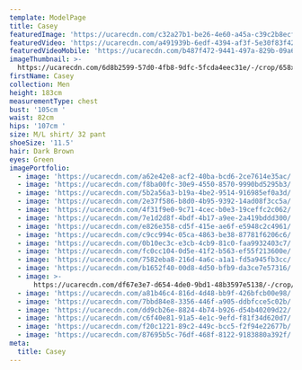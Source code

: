 ```yaml
---
template: ModelPage
title: Casey
featuredImage: 'https://ucarecdn.com/c32a27b1-be26-4e60-a45a-c39c2b8ecf51/'
featuredVideo: 'https://ucarecdn.com/a491939b-6edf-4394-af3f-5e30f83f426a/'
featuredVideoMobile: 'https://ucarecdn.com/b487f472-9441-497a-829b-09a6c92f74d5/'
imageThumbnail: >-
  https://ucarecdn.com/6d8b2599-57d0-4fb8-9dfc-5fcda4eec31e/-/crop/658x821/66,0/-/preview/
firstName: Casey
collection: Men
height: 183cm
measurementType: chest
bust: '105cm '
waist: 82cm
hips: '107cm '
size: M/L shirt/ 32 pant
shoeSize: '11.5'
hair: Dark Brown
eyes: Green
imagePortfolio:
  - image: 'https://ucarecdn.com/a62e42e8-acf2-40ba-bcd6-2ce7614e35ac/'
  - image: 'https://ucarecdn.com/f8ba00fc-30e9-4550-8570-9990bd5295b3/'
  - image: 'https://ucarecdn.com/5b2a56a3-b19a-4be2-9514-916985ef0a3d/'
  - image: 'https://ucarecdn.com/2e37f586-b8d0-4b95-9392-14ad08f3cc5a/'
  - image: 'https://ucarecdn.com/4f31f9e0-9c71-4cec-b0e3-19ceffc2c062/'
  - image: 'https://ucarecdn.com/7e1d2d8f-4bdf-4b17-a9ee-2a419bddd300/'
  - image: 'https://ucarecdn.com/e826e358-cd5f-415e-ae6f-e5948c2c4961/'
  - image: 'https://ucarecdn.com/c9cc994c-05ca-4863-be38-87781f6206c6/'
  - image: 'https://ucarecdn.com/0b10ec3c-e3cb-4cb9-81c0-faa9932403c7/'
  - image: 'https://ucarecdn.com/fc0cc104-0d5e-41f2-b563-ef55f213600e/'
  - image: 'https://ucarecdn.com/7582eba8-216d-4a6c-a1a1-fd5a945fb3cc/'
  - image: 'https://ucarecdn.com/b1652f40-00d8-4d50-bfb9-da3ce7e57316/'
  - image: >-
      https://ucarecdn.com/df67e3e7-d654-4de0-9bd1-48b3597e5138/-/crop/1632x2153/0,148/-/preview/
  - image: 'https://ucarecdn.com/a81b46c4-816d-4d48-bb9f-426bfcb00e98/'
  - image: 'https://ucarecdn.com/7bbd84e8-3356-446f-a905-ddbfcce5c02b/'
  - image: 'https://ucarecdn.com/dd9cb26e-8824-4b74-b926-d54b40209d22/'
  - image: 'https://ucarecdn.com/c6f40e81-91a5-4e1c-9efd-f81f34d620d7/'
  - image: 'https://ucarecdn.com/f20c1221-89c2-449c-bcc5-f2f94e22677b/'
  - image: 'https://ucarecdn.com/87695b5c-76df-468f-8122-9183880a392f/'
meta:
  title: Casey
---
```


